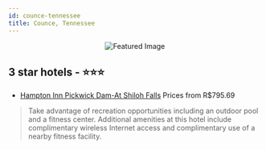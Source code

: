 ```yaml
---
id: counce-tennessee
title: Counce, Tennessee
---
```


<center><img src="https://i.travelapi.com/hotels/1000000/10000/6400/6337/e1e20511_z.jpg" alt="Featured Image" /></center>


##  3 star hotels - ⭐️⭐️⭐️

-    [Hampton Inn Pickwick Dam-At Shiloh Falls](https://us.hurb.com/hotels/counce/hampton-inn-pickwick-dam-at-shiloh-falls-JNP-JP908575?cmp=18055) Prices from R$795.69
   > Take advantage of recreation opportunities including an outdoor pool and a fitness center. Additional amenities at this hotel include complimentary wireless Internet access and complimentary use of a nearby fitness facility.
